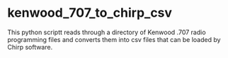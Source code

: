 # kenwood_707_to_chirp_csv
This python scriptt reads through a directory of Kenwood .707 radio programming files and converts them into csv files that can be loaded by Chirp software. 
